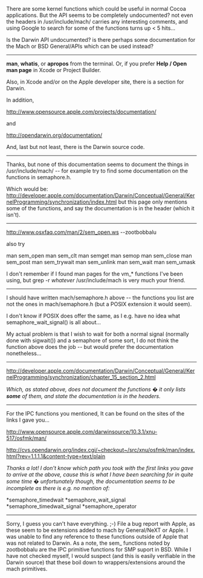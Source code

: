 There are some kernel functions which could be useful in normal Cocoa applications. But the API seems to be completely undocumented? not even the headers in /usr/include/mach/ carries any interesting comments, and using Google to search for some of the functions turns up < 5 hits...

Is the Darwin API undocumented? is there perhaps some documentation for the Mach or BSD General/APIs which can be used instead?

----

**man**, **whatis**, or **apropos** from the terminal. Or, if you prefer **Help / Open man page** in Xcode or Project Builder.

Also, in Xcode and/or on the Apple developer site, there is a section for Darwin.

In addition,

http://www.opensource.apple.com/projects/documentation/

and

http://opendarwin.org/documentation/

And, last but not least, there is the Darwin source code.

----

Thanks, but none of this documentation seems to document the things in /usr/include/mach/ -- for example try to find some documentation on the functions in semaphore.h.

Which would be: http://developer.apple.com/documentation/Darwin/Conceptual/General/KernelProgramming/synchronization/index.html but this page only mentions some of the functions, and say the documentation is in the header (which it isn't).

----

http://www.osxfaq.com/man/2/sem_open.ws --zootbobbalu 

also try 
    
man sem_open
man sem_clt
man semget
man semop
man sem_close
man sem_post
man sem_trywait
man sem_unlink
man sem_wait
man sem_umask



I don't remember if I found man pages for the vm_* functions I've been using, but     grep -r *whatever* /usr/include/mach is very much your friend.

----

I should have written mach/semaphore.h above -- the functions you list are not the ones in mach/semaphore.h (but a POSIX extension it would seem).

I don't know if POSIX does offer the same, as I e.g. have no idea what semaphore_wait_signal() is all about...

My actual problem is that I wish to wait for both a normal signal (normally done with sigwait()) and a semaphore of some sort, I do not think the function above does the job -- but would prefer the documentation nonetheless...

----

http://developer.apple.com/documentation/Darwin/Conceptual/General/KernelProgramming/synchronization/chapter_15_section_2.html

*Which, as stated above, does not document the functions � it only lists **some** of them, and state the documentation is in the headers.*

----

For the IPC functions you mentioned, It can be found on the sites of the links I gave you...

http://www.opensource.apple.com/darwinsource/10.3.1/xnu-517/osfmk/man/

http://cvs.opendarwin.org/index.cgi/~checkout~/src/xnu/osfmk/man/index.html?rev=1.1.1.1&content-type=text/plain

*Thanks a lot! I don't know which path you took with the first links you gave to arrive at the above, cause this is what I have been searching for in quite some time � unfortunately though, the documentation seems to be incomplete as there is e.g. no mention of:*

*semaphore_timedwait
*semaphore_wait_signal
*semaphore_timedwait_signal
*semaphore_operator


----

Sorry, I guess you can't have everything. ;-) File a bug report with Apple, as these seem to be extensions added to mach by General/NeXT or Apple. I was unable to find any reference to these functions outside of Apple that was not related to Darwin. As a note, the sem_ functions noted by zootbobbalu are the IPC primitive functions for SMP suport in BSD. While I have not checked myself, I would suspect (and this is easily verifiable in the Darwin source) that these boil down to wrappers/extensions around the mach primitives.